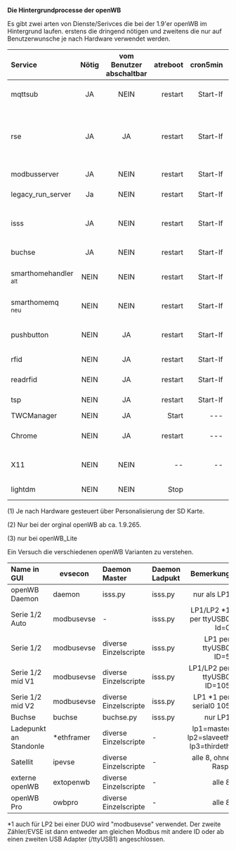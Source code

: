 **Die Hintergrundprocesse der openWB**

Es gibt zwei arten von Dienste/Serivces die bei der 1.9'er openWB im Hintergrund laufen.
erstens die dringend nötigen und zweitens die nur auf Benutzerwunsche je nach Hardware verwendet werden.


| Service | Nötig | vom Benutzer<br>abschaltbar  | atreboot | cron5min | Bemerkung |
|:------------------ |:---------------:|:----------------:|-------------------:|-------------------:|-------------------:|
| mqttsub | JA | NEIN | restart | Start-If | Empfängt MQTT Nachrichten |
| rse | JA | JA | restart | Start-If |  via openWB.conf<br>evtl. vom Netzbetreiber benötigt. Netzdientlich|
| modbusserver| JA | NEIN | restart | Start-If |KfW, Netzdientlich |
| legacy_run_server | Ja | NEIN | restart | Start-If | nicht bei openWB_Lite |
| isss| JA | NEIN| restart | Start-If | bei "nur Ladepunkt" (1) auch bei "Buchse" |
| buchse| JA | NEIN | restart | Start-If | im Normalmode |
| smarthomehandler<br><sub>alt</sub> | NEIN | NEIN | restart | Start-If | nur einer der beiden ist aktiv |
| smarthomemq<br><sub>neu</sub> | NEIN | NEIN | restart | Start-If | nur einer der beiden ist aktiv |
| pushbutton| NEIN| JA | restart | Start-If| Nur wenn Ladetaster vorhanden |
| rfid| NEIN| JA| restart | Start-If | je nach RFID Mode|
| readrfid| NEIN| JA| restart | Start-If | je nach RFID Mode |
| tsp| NEIN |JA | restart | Start-If | Versendet Events  (3)|
| TWCManager| NEIN| JA| Start | --- | 
| Chrome | NEIN| JA| restart | --- | nur wenn Display vorhanden |
| X11 | NEIN| NEIN | -- | -- | nur wenn Display vorhanden |
| lightdm | NEIN | NEIN | Stop | | Stop wenn kein Display |


(1) Je nach Hardware gesteuert über Personalisierung der SD Karte.

(2) Nur bei der orginal openWB ab ca. 1.9.265.

(3) nur bei openWB_Lite


Ein Versuch die verschiedenen openWB Varianten zu verstehen.

| Name in GUI| evsecon | Daemon Master | Daemon Ladpukt |Bemerkung |
|:-------------|------|:-----------|:-----------|-------------------:|
|openWB Daemon| daemon |isss.py|isss.py| nur als LP1 |
|Serie 1/2 Auto | modbusevse|-|isss.py| LP1/LP2 *1 per ttyUSB0 Id=0|
|Serie 1/2 | modbusevse|diverse Einzelscripte|isss.py  | LP1 per ttyUSB0 ID=5|
|Serie 1/2 mid V1| modbusevse|diverse Einzelscripte|isss.py  |LP1/LP2 per ttyUSB0 ID=105|
|Serie 1/2 mid V2| modbusevse|diverse Einzelscripte|isss.py|LP1 *1 per serial0 105|
|Buchse|buchse|buchse.py|isss.py | nur LP1 |
|Ladepunkt an Standonle|*ethframer|diverse Einzelscripte|-|lp1=master lp2=slaveeth lp3=thirdeth|
|Satellit|ipevse|diverse Einzelscripte|-| alle 8, ohne Raspi|
|externe openWB|extopenwb|diverse Einzelscripte|-|alle 8|
|openWB Pro|owbpro|diverse Einzelscripte|-| alle 8|

*1 auch für LP2 bei einer DUO wird "modbusevse" verwendet. Der zweite Zähler/EVSE ist dann entweder am gleichen Modbus mit andere ID oder
ab einen zweiten USB Adapter (/ttyUSB1) angeschlossen.




